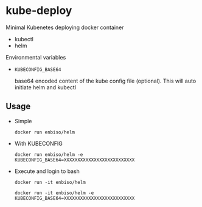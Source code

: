 # kube-deploy
Minimal Kubenetes deploying docker container
 - kubectl
 - helm

Environmental variables
 - `KUBECONFIG_BASE64`
   
   base64 encoded content of the kube config file (optional). This will auto initiate helm and kubectl

## Usage

 - Simple
 
   `docker run enbiso/helm`

 - With KUBECONFIG
 
   `docker run enbiso/helm -e KUBECONFIG_BASE64=XXXXXXXXXXXXXXXXXXXXXXXXXX`

 - Execute and login to bash
 
   `docker run -it enbiso/helm`
 
   `docker run -it enbiso/helm -e KUBECONFIG_BASE64=XXXXXXXXXXXXXXXXXXXXXXXXXX`
